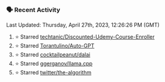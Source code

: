 ### 🗣 Recent Activity

<!--RECENT_ACTIVITY:last_update-->
Last Updated: Thursday, April 27th, 2023, 12:26:26 PM (GMT)
<!--RECENT_ACTIVITY:last_update_end-->
<!--RECENT_ACTIVITY:start-->
1. ⭐ Starred [techtanic/Discounted-Udemy-Course-Enroller](https://github.com/techtanic/Discounted-Udemy-Course-Enroller)
2. ⭐ Starred [Torantulino/Auto-GPT](https://github.com/Torantulino/Auto-GPT)
3. ⭐ Starred [cocktailpeanut/dalai](https://github.com/cocktailpeanut/dalai)
4. ⭐ Starred [ggerganov/llama.cpp](https://github.com/ggerganov/llama.cpp)
5. ⭐ Starred [twitter/the-algorithm](https://github.com/twitter/the-algorithm)
<!--RECENT_ACTIVITY:end-->
